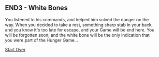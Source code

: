 END3 - White Bones
---
You listened to his commands, and helped him solved the danger on the way. When you decided to take a rest, something sharp stab in your back, and you know it's too late for escape, and your Game will be end here. You will be forgotten soon, and the white bone will be the only indication that you were part of the Hunger Game...

[Start Over](../situations/casting-ceremony.md)